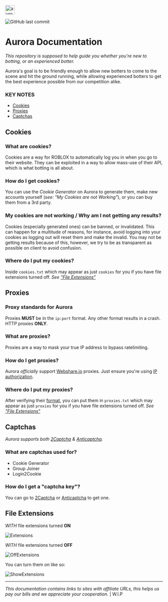<img src="https://i.imgur.com/GBQCfb1.png" alt="aurora" width="30"/>

![GitHub last commit](https://img.shields.io/github/last-commit/novuh-dev/aurora-docs?label=last%20updated&style=flat-square)

# Aurora Documentation

*This repository is supposed to help guide you whether you're new to botting, or an experienced botter.*

Aurora's goal is to be friendly enough to allow new botters to come to the scene and hit the ground running, while allowing experienced botters to get the best experience possible from our competition alike.

### KEY NOTES
- [Cookies](#Cookies)
- [Proxies](#Proxies)
- [Captchas](#Captchas)

## Cookies
### What are cookies?
Cookies are a way for ROBLOX to automatically log you in when you go to their website. They can be exploited in a way to allow mass-use of their API, which is what botting is all about.
### How do I get cookies?
You can use the *Cookie Generator* on Aurora to generate them, make new accounts yourself (*see: "My Cookies are not Working"*), or you can buy them from a 3rd party.
### My cookies are not working / Why am I not getting any results?
Cookies (especially generated ones) can be banned, or invalidated. This can happen for a multitude of reasons, for instance, avoid logging into your cookies as logging out will reset them and make the invalid. You may not be getting results because of this, however, we try to be as transparent as possible on client to avoid confusion.
### Where do I put my cookies?
Inside `cookies.txt` which may appear as just `cookies` for you if you have file extensions turned off. *See ["File Extensions"](#File-Extensions)*
## Proxies
### Proxy standards for Aurora
Proxies **MUST** be in the `ip:port` format. Any other format results in a crash. HTTP proxies **ONLY**.
### What are proxies?
Proxies are a way to mask your true IP address to bypass ratelimiting.
### How do I get proxies?
Aurora *officially* support [Webshare.io](https://www.webshare.io/?referral_code=a73vxuxqdsnb) proxies. Just ensure you're using [IP authorization](https://help.webshare.io/article/21-configure-ip-authorization).
### Where do I put my proxies?
After verifying their [format](#Proxy-standards-for-Aurora), you can put them in `proxies.txt` which may appear as just `proxies` for you if you have file extensions turned off. *See ["File Extensions"](#File-Extensions)*
## Captchas
*Aurora supports both [2Captcha](http://2captcha.com/?from=9370211) & [Anticaptcha](http://getcaptchasolution.com/rghlcnkarn).*
### What are captchas used for?
* Cookie Generator
* Group Joiner
* Login2Cookie
### How do I get a "captcha key"?
You can go to [2Captcha](http://2captcha.com/?from=9370211) or [Anticaptcha](http://getcaptchasolution.com/rghlcnkarn) to get one.

## File Extensions

*WITH* file extensions turned **ON**

![Extensions](https://i.imgur.com/lyxLG9C.png)

*WITH* file extensions turned **OFF**

![OffExtensions](https://i.imgur.com/YPdd7MP.png)

You can turn them on like so:

![ShowExtensions](https://i.imgur.com/uVgABw7.gif)


----
*This documentation contains links to sites with affiliate URLs, this helps us pay our bills and we appreciate your cooperation.* | W.I.P 
